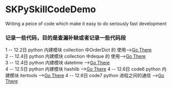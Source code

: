 # SKPySkillCodeDemo
Writing a peice of code which make it easy to do seriously fast development
### 记录一些代码，目的是查漏补缺或者记录一些代码段  
1 -- 12.2日 python 内建模块 collection 中OrderDict 的 使用-->[Go There](https://github.com/AlexanderYeah/SKPySkillCodeDemo/blob/master/Code1/code1.md)  
2 -- 12.4日 python 内建模块 collection 中deque 的 使用-->[Go There](https://github.com/AlexanderYeah/SKPySkillCodeDemo/blob/master/Code2/code2.md)  
3 -- 12.4日 python 内建模块 datetime  -->[Go There](https://github.com/AlexanderYeah/SKPySkillCodeDemo/blob/master/Code3/code3.md)  
4 -- 12.5日 python 内建模块 hashlib  -->[Go There](https://github.com/AlexanderYeah/SKPySkillCodeDemo/blob/master/Code4/code4.md)
4 -- 12.6日 code6 python 内建模块 itertools  -->[Go There](https://github.com/AlexanderYeah/SKPySkillCodeDemo/blob/master/Code6/code6.md)
4 -- 12.6日 code7 python 进程之间的通信  -->[Go There](https://github.com/AlexanderYeah/SKPySkillCodeDemo/blob/master/Code7/code7.md)
